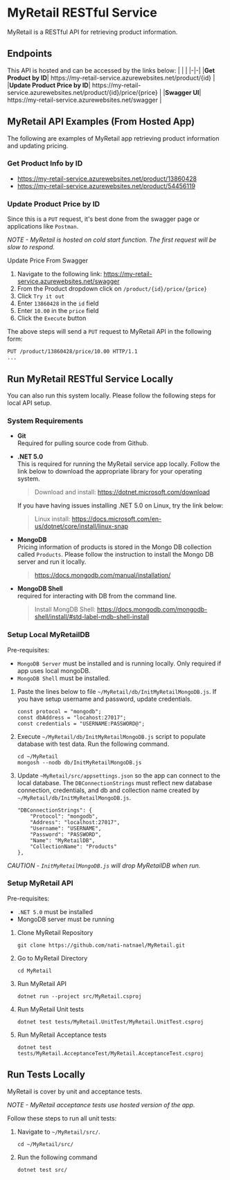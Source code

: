 # MyRetail RESTful Service
MyRetail is a RESTful API for retrieving product information.

## Endpoints
This API is hosted and can be accessed by the links below:
| | |
|-|-|
|__Get Product by ID__| https://<span></span>my-retail-service.azurewebsites.net/product/{id} |
|__Update Product Price by ID__| https://<span></span>my-retail-service.azurewebsites.net/product/{id}/price/{price} |
|__Swagger UI__| https://<span></span>my-retail-service.azurewebsites.net/swagger |


## MyRetail API Examples (From Hosted App)
The following are examples of MyRetail app retrieving product information and updating pricing.

### Get Product Info by ID
* https://my-retail-service.azurewebsites.net/product/13860428
* https://my-retail-service.azurewebsites.net/product/54456119

### Update Product Price by ID
Since this is a `PUT` request, it's best done from the swagger page or applications like `Postman`.

*NOTE - MyRetail is hosted on cold start function. The first request will be slow to respond.*

Update Price From Swagger
1. Navigate to the following link: https://my-retail-service.azurewebsites.net/swagger
2. From the Product dropdown click on `/product/{id}/price/{price}`
3. Click `Try it out`
4. Enter `13860428` in the `id` field
5. Enter `10.00` in the `price` field
6. Click the `Execute` button

The above steps will send a `PUT` request to MyRetail API in the following form:
```
PUT /product/13860428/price/10.00 HTTP/1.1
...
```

## Run MyRetail RESTful Service Locally
You can also run this system locally. Please follow the following steps for local API setup.

### System Requirements
* __Git__<br>
    Required for pulling source code from Github.

* __.NET 5.0__<br>
    This is required for running the MyRetail service app locally. Follow the link below to download the appropriate library for your operating system.<br>
    > Download and install: https://dotnet.microsoft.com/download
    
    If you have having issues installing .NET 5.0 on Linux, try the link below:
    > Linux install: https://docs.microsoft.com/en-us/dotnet/core/install/linux-snap

* __MongoDB__<br>
    Pricing information of products is stored in the Mongo DB collection called `Products`. Please follow the instruction to install the Mongo DB server and run it locally.
    > https://docs.mongodb.com/manual/installation/

* __MongoDB Shell__<br>
    required for interacting with DB from the command line.
    > Install MongDB Shell: https://docs.mongodb.com/mongodb-shell/install/#std-label-mdb-shell-install

### Setup Local MyRetailDB
Pre-requisites:
* `MongoDB Server` must be installed and is running locally. Only required if app uses local mongoDB.
* `MongoDB Shell` must be installed.

1. Paste the lines below to file `~/MyRetail/db/InitMyRetailMongoDB.js`. If you have setup username and password, update credentials.
    ```
    const protocol = "mongodb";
    const dbAddress = "locahost:27017";
    const credentials = "USERNAME:PASSWORD@";
    ```
2. Execute `~/MyRetail/db/InitMyRetailMongoDB.js` script to populate database with test data. Run the following command.
    ```
    cd ~/MyRetail
    mongosh --nodb db/InitMyRetailMongoDB.js
    ```
3. Update `~MyRetail/src/appsettings.json` so the app can connect to the local database. The `DBConnectionStrings` must reflect new database connection, credentials, and db and collection name created by `~/MyRetail/db/InitMyRetailMongoDB.js`.
    ```
    "DBConnectionStrings": {
        "Protocol": "mongodb",
        "Address": "localhost:27017",
        "Username": "USERNAME",
        "Password": "PASSWORD",
        "Name": "MyRetailDB",
        "CollectionName": "Products"
    },
    ```

*CAUTION - `InitMyRetailMongoDB.js` will drop MyRetailDB when run.*

### Setup MyRetail API

Pre-requisites:
* `.NET 5.0` must be installed
* MongoDB  server must be running

1. Clone MyRetail Repository

    ```
    git clone https://github.com/nati-natnael/MyRetail.git
    ```
2. Go to MyRetail Directory

    ```
    cd MyRetail
    ```
3. Run MyRetail API

    ```
    dotnet run --project src/MyRetail.csproj
    ```
4. Run MyRetail Unit tests

    ```
    dotnet test tests/MyRetail.UnitTest/MyRetail.UnitTest.csproj
    ```
4. Run MyRetail Acceptance tests

    ```
    dotnet test tests/MyRetail.AcceptanceTest/MyRetail.AcceptanceTest.csproj
    ```



## Run Tests Locally
MyRetail is cover by unit and acceptance tests.

*NOTE - MyRetail acceptance tests use hosted version of the app.*

Follow these steps to run all unit tests:

1. Navigate to `~/MyRetail/src/`.

    ```
    cd ~/MyRetail/src/
    ```
2. Run the following command

    ```
    dotnet test src/
    ```

